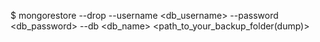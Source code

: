 <!-- layout:code post: 1970-09-26-manage-backups_mongodb-database -->


$ mongorestore  --drop --username &#60;db_username&#62; --password &#60;db_password&#62; --db &#60;db_name&#62; &#60;path_to_your_backup_folder(dump)&#62;
